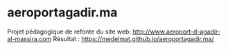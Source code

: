 # aeroportagadir.ma
Projet pédagogique de refonte du site web: http://www.aeroport-d-agadir-al-massira.com
Résultat : https://medelmat.github.io/aeroportagadir.ma/
